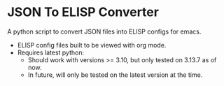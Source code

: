 # JSON To ELISP Converter
A python script to convert JSON files into ELISP configs for emacs.

* ELISP config files built to be viewed with org mode.
* Requires latest python:
  * Should work with versions >= 3.10, but only tested on 3.13.7 as of now.
  * In future, will only be tested on the latest version at the time.
